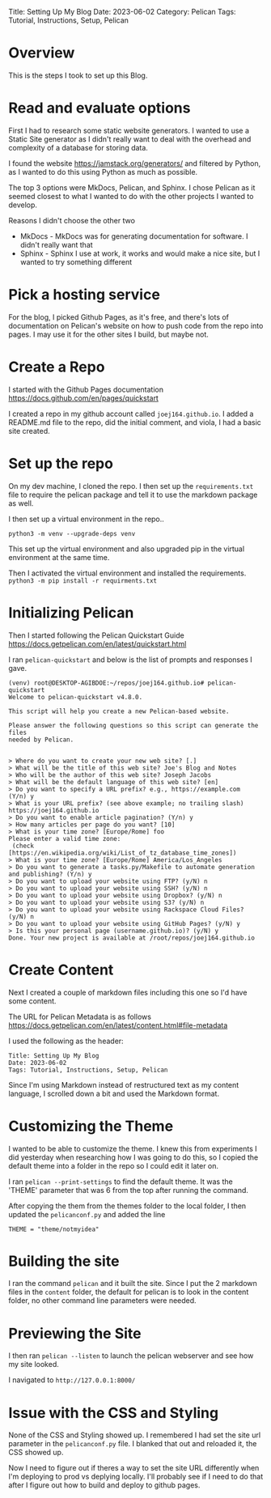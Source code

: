 Title: Setting Up My Blog
Date: 2023-06-02
Category: Pelican
Tags: Tutorial, Instructions, Setup, Pelican

# Overview
This is the steps I took to set up this Blog.

# Read and evaluate options
First I had to research some static website generators.  I wanted to use a Static Site generator as I didn't really want to deal with the overhead and complexity of a database for storing data.

I found the website https://jamstack.org/generators/ and filtered by Python, as I wanted to do this using Python as much as possible.

The top 3 options were MkDocs, Pelican, and Sphinx.  I chose Pelican as it seemed closest to what I wanted to do with the other projects I wanted to develop.

Reasons I didn't choose the other two
- MkDocs - MkDocs was for generating documentation for software.  I didn't really want that
- Sphinx - Sphinx I use at work, it works and would make a nice site, but I wanted to try something different

# Pick a hosting service
For the blog, I picked Github Pages, as it's free, and there's lots of documentation on Pelican's website on how to push code from the repo into pages.  I may use it for the other sites I build, but maybe not.

# Create a Repo
I started with the Github Pages documentation
https://docs.github.com/en/pages/quickstart

I created a repo in my github account called `joej164.github.io`.  I added a README.md file to the repo, did the initial comment, and viola, I had a basic site created.

# Set up the repo
On my dev machine, I cloned the repo.  I then set up the `requirements.txt` file to require the pelican package and tell it to use the markdown package as well.

I then set up a virtual environment in the repo..

`python3 -m venv --upgrade-deps venv`

This set up the virtual environment and also upgraded pip in the virtual environment at the same time.

Then I activated the virtual environment and installed the requirements.
`python3 -m pip install -r requirments.txt`

# Initializing Pelican
Then I started following the Pelican Quickstart Guide
https://docs.getpelican.com/en/latest/quickstart.html

I ran `pelican-quickstart` and below is the list of prompts and responses I gave.

```
(venv) root@DESKTOP-AGIBDOE:~/repos/joej164.github.io# pelican-quickstart 
Welcome to pelican-quickstart v4.8.0.

This script will help you create a new Pelican-based website.

Please answer the following questions so this script can generate the files
needed by Pelican.

    
> Where do you want to create your new web site? [.] 
> What will be the title of this web site? Joe's Blog and Notes
> Who will be the author of this web site? Joseph Jacobs
> What will be the default language of this web site? [en] 
> Do you want to specify a URL prefix? e.g., https://example.com   (Y/n) y
> What is your URL prefix? (see above example; no trailing slash) https://joej164.github.io
> Do you want to enable article pagination? (Y/n) y
> How many articles per page do you want? [10] 
> What is your time zone? [Europe/Rome] foo
Please enter a valid time zone:
 (check [https://en.wikipedia.org/wiki/List_of_tz_database_time_zones])
> What is your time zone? [Europe/Rome] America/Los_Angeles
> Do you want to generate a tasks.py/Makefile to automate generation and publishing? (Y/n) y
> Do you want to upload your website using FTP? (y/N) n
> Do you want to upload your website using SSH? (y/N) n
> Do you want to upload your website using Dropbox? (y/N) n
> Do you want to upload your website using S3? (y/N) n
> Do you want to upload your website using Rackspace Cloud Files? (y/N) n
> Do you want to upload your website using GitHub Pages? (y/N) y
> Is this your personal page (username.github.io)? (y/N) y
Done. Your new project is available at /root/repos/joej164.github.io
```

# Create Content
Next I created a couple of markdown files including this one so I'd have some content.

The URL for Pelican Metadata is as follows
https://docs.getpelican.com/en/latest/content.html#file-metadata

I used the following as the header:

```
Title: Setting Up My Blog
Date: 2023-06-02
Tags: Tutorial, Instructions, Setup, Pelican
```

Since I'm using Markdown instead of restructured text as my content language, I scrolled down a bit and used the Markdown format.

# Customizing the Theme
I wanted to be able to customize the theme.  I knew this from experiments I did yesterday when researching how I was going to do this, so I copied the default theme into a folder in the repo so I could edit it later on.

I ran `pelican --print-settings` to find the default theme.  It was the 'THEME' parameter that was 6 from the top after running the command.

After copying the them from the themes folder to the local folder, I then updated the `pelicanconf.py` and added the line

```
THEME = "theme/notmyidea"
```

# Building the site
I ran the command `pelican` and it built the site.  Since I put the 2 markdown files in the `content` folder, the default for pelican is to look in the content folder, no other command line parameters were needed.

# Previewing the Site
I then ran `pelican --listen` to launch the pelican webserver and see how my site looked.

I navigated to `http://127.0.0.1:8000/`

# Issue with the CSS and Styling
None of the CSS and Styling showed up.  I remembered I had set the site url parameter in the `pelicanconf.py` file.  I blanked that out and reloaded it, the CSS showed up.

Now I need to figure out if theres a way to set the site URL differently when I'm deploying to prod vs deplying locally.  I'll probably see if I need to do that after I figure out how to build and deploy to github pages.

# 